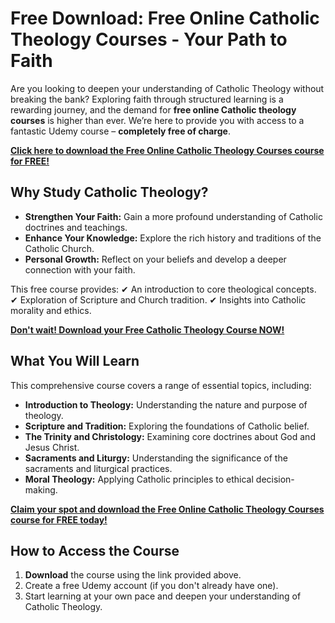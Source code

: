 # Free Download: Free Online Catholic Theology Courses - Your Path to Faith

Are you looking to deepen your understanding of Catholic Theology without breaking the bank? Exploring faith through structured learning is a rewarding journey, and the demand for **free online Catholic theology courses** is higher than ever. We’re here to provide you with access to a fantastic Udemy course – **completely free of charge**.

[**Click here to download the Free Online Catholic Theology Courses course for FREE!**](https://udemywork.com/free-online-catholic-theology-courses)

## Why Study Catholic Theology?

- **Strengthen Your Faith:** Gain a more profound understanding of Catholic doctrines and teachings.
- **Enhance Your Knowledge:** Explore the rich history and traditions of the Catholic Church.
- **Personal Growth:** Reflect on your beliefs and develop a deeper connection with your faith.

This free course provides:
✔ An introduction to core theological concepts.
✔ Exploration of Scripture and Church tradition.
✔ Insights into Catholic morality and ethics.

[**Don't wait! Download your Free Catholic Theology Course NOW!**](https://udemywork.com/free-online-catholic-theology-courses)

## What You Will Learn

This comprehensive course covers a range of essential topics, including:

*   **Introduction to Theology:** Understanding the nature and purpose of theology.
*   **Scripture and Tradition:** Exploring the foundations of Catholic belief.
*   **The Trinity and Christology:** Examining core doctrines about God and Jesus Christ.
*   **Sacraments and Liturgy:** Understanding the significance of the sacraments and liturgical practices.
*   **Moral Theology:** Applying Catholic principles to ethical decision-making.

[**Claim your spot and download the Free Online Catholic Theology Courses course for FREE today!**](https://udemywork.com/free-online-catholic-theology-courses)

## How to Access the Course

1.  **Download** the course using the link provided above.
2.  Create a free Udemy account (if you don't already have one).
3.  Start learning at your own pace and deepen your understanding of Catholic Theology.
